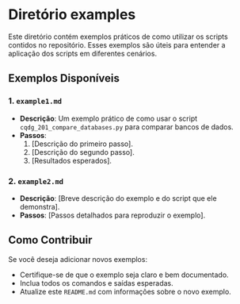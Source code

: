 # Diretório examples

Este diretório contém exemplos práticos de como utilizar os scripts contidos no repositório. Esses exemplos são úteis para entender a aplicação dos scripts em diferentes cenários.

## Exemplos Disponíveis

### 1. `example1.md`
- **Descrição**: Um exemplo prático de como usar o script `cqdg_201_compare_databases.py` para comparar bancos de dados.
- **Passos**:
  1. [Descrição do primeiro passo].
  2. [Descrição do segundo passo].
  3. [Resultados esperados].

### 2. `example2.md`
- **Descrição**: [Breve descrição do exemplo e do script que ele demonstra].
- **Passos**: [Passos detalhados para reproduzir o exemplo].

## Como Contribuir

Se você deseja adicionar novos exemplos:
- Certifique-se de que o exemplo seja claro e bem documentado.
- Inclua todos os comandos e saídas esperadas.
- Atualize este `README.md` com informações sobre o novo exemplo.


